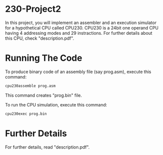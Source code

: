 # 230-Project2

In this project, you will implement an assembler and an execution simulator for a hypothetical CPU called CPU230. CPU230 is a 24bit one operand CPU having 4 addressing modes and 29 instractions.
For further details about this CPU, check "description.pdf".


# Running The Code

To produce binary code of an assembly file (say prog.asm), execute this command:

```bash
cpu230assemble prog.asm
```
This command creates "prog.bin" file.

To run the CPU simulation, execute this command:

```bash
cpu230exec prog.bin
```

# Further Details
For further details, read "description.pdf".
